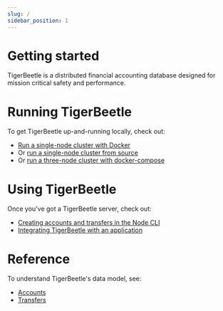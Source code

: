 ```yaml
---
slug: /
sidebar_position: 1
---
```


# Getting started

TigerBeetle is a distributed financial accounting database designed
for mission critical safety and performance.

# Running TigerBeetle

To get TigerBeetle up-and-running locally, check out:

* [Run a single-node cluster with Docker](./setup/with-docker)
* Or [run a single-node cluster from source](./setup/from-source)
* Or [run a three-node cluster with docker-compose](./setup/with-docker-compose)

# Using TigerBeetle

Once you've got a TigerBeetle server, check out:

* [Creating accounts and transfers in the Node CLI](./usage/node-cli.md)
* [Integrating TigerBeetle with an application](./usage/integration.md)

# Reference

To understand TigerBeetle's data model, see:

* [Accounts](./reference/accounts)
* [Transfers](./reference/transfers)
